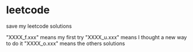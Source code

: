 # leetcode
save my leetcode solutions

"XXXX_f.xxx" means my first try
"XXXX_u.xxx" means I thought a new way to do it
"XXXX_o.xxx" means the others solutions 
